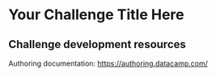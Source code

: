 # Your Challenge Title Here

## Challenge development resources

Authoring documentation: https://authoring.datacamp.com/
